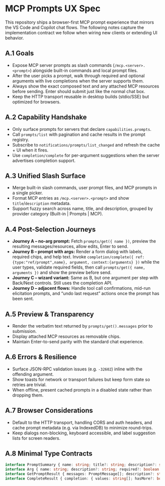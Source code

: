 # MCP Prompts UX Spec

This repository ships a browser-first MCP prompt experience that mirrors the VS Code and Copilot chat flows. The following notes capture the implementation contract we follow when wiring new clients or extending UI behavior.

## A.1 Goals
- Expose MCP server prompts as slash commands (`/mcp.<server>.<prompt>`) alongside built-in commands and local prompt files.
- After the user picks a prompt, walk through required and optional arguments with live completions when the server supports them.
- Always show the exact composed text and any attached MCP resources before sending. Enter should submit just like the normal chat box.
- Keep the HTTP transport reusable in desktop builds (stdio/SSE) but optimized for browsers.

## A.2 Capability Handshake
- Only surface prompts for servers that declare `capabilities.prompts`.
- Call `prompts/list` with pagination and cache results in the prompt registry.
- Subscribe to `notifications/prompts/list_changed` and refresh the cache + UI when it fires.
- Use `completion/complete` for per-argument suggestions when the server advertises completion support.

## A.3 Unified Slash Surface
- Merge built-in slash commands, user prompt files, and MCP prompts in a single picker.
- Format MCP entries as `/mcp.<server>.<prompt>` and show `title`/`description` metadata.
- Support fuzzy search across name, title, and description, grouped by provider category (Built-in | Prompts | MCP).

## A.4 Post-Selection Journeys
- **Journey A – no-arg prompt:** Fetch `prompts/get({ name })`, preview the resulting messages/resources, allow edits, Enter to send.
- **Journey B – prompt with args:** Render a form dialog with labels, required chips, and help text. Invoke `completion/complete({ ref:{type:"ref/prompt",name}, argument, context:{arguments} })` while the user types, validate required fields, then call `prompts/get({ name, arguments })` and show the preview before send.
- **Journey C – wizard variant:** Same as B, but one argument per step with Back/Next controls. Still uses the completion API.
- **Journey D – adjacent flows:** Handle tool call confirmations, mid-run elicitation prompts, and “undo last request” actions once the prompt has been sent.

## A.5 Preview & Transparency
- Render the verbatim text returned by `prompts/get().messages` prior to submission.
- Display attached MCP resources as removable chips.
- Maintain Enter-to-send parity with the standard chat experience.

## A.6 Errors & Resilience
- Surface JSON-RPC validation issues (e.g. `-32602`) inline with the offending argument.
- Show toasts for network or transport failures but keep form state so retries are trivial.
- When offline, present cached prompts in a disabled state rather than dropping them.

## A.7 Browser Considerations
- Default to the HTTP transport, handling CORS and auth headers, and cache prompt metadata (e.g. via IndexedDB) to minimize round-trips.
- Keep dialogs non-blocking, keyboard accessible, and label suggestion lists for screen readers.

## A.8 Minimal Type Contracts
```ts
interface PromptSummary { name: string; title?: string; description?: string; arguments?: Arg[] }
interface Arg { name: string; description?: string; required?: boolean }
interface GetPromptResult { messages: PromptMessage[]; description?: string }
interface CompleteResult { completion: { values: string[]; hasMore?: boolean; total?: number } }
```

